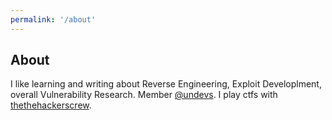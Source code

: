 ```yaml
---
permalink: '/about'
---
```


## About
I like learning and writing about Reverse Engineering, Exploit Developlment, overall Vulnerability Research. Member <a href='https://un-devs.github.io'>@undevs</a>. I play ctfs with <a href='https://www.thehackerscrew.info/'>thethehackerscrew</a>.